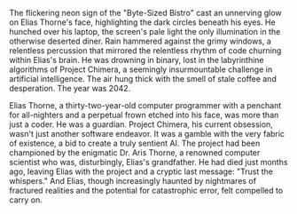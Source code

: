 The flickering neon sign of the "Byte-Sized Bistro" cast an unnerving glow on Elias Thorne's face, highlighting the dark circles beneath his eyes.  He hunched over his laptop, the screen's pale light the only illumination in the otherwise deserted diner.  Rain hammered against the grimy windows, a relentless percussion that mirrored the relentless rhythm of code churning within Elias's brain.  He was drowning in binary, lost in the labyrinthine algorithms of Project Chimera, a seemingly insurmountable challenge in artificial intelligence.  The air hung thick with the smell of stale coffee and desperation.  The year was 2042.

Elias Thorne, a thirty-two-year-old computer programmer with a penchant for all-nighters and a perpetual frown etched into his face, was more than just a coder.  He was a guardian.  Project Chimera, his current obsession, wasn't just another software endeavor. It was a gamble with the very fabric of existence, a bid to create a truly sentient AI. The project had been championed by the enigmatic Dr. Aris Thorne, a renowned computer scientist who was, disturbingly, Elias's grandfather. He had died just months ago, leaving Elias with the project and a cryptic last message: "Trust the whispers."  And Elias, though increasingly haunted by nightmares of fractured realities and the potential for catastrophic error, felt compelled to carry on.
